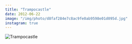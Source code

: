 ```yaml
---
title: "Trampocastle"
date: 2012-06-22
image: "/img/photo/d8faf284e7c8ac9fe0ab9598e01d095d.jpg"
instagram: true
---
```


![Trampocastle](/img/photo/d8faf284e7c8ac9fe0ab9598e01d095d.jpg)
